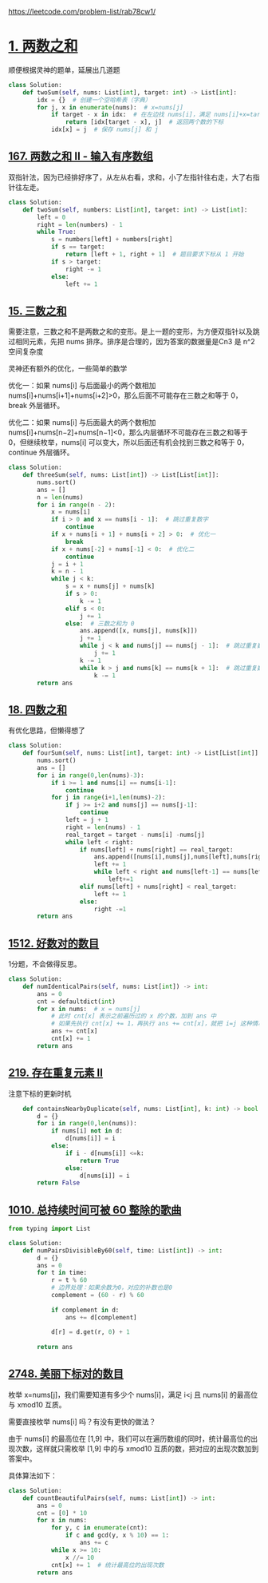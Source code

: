 https://leetcode.com/problem-list/rab78cw1/
# [1. 两数之和](https://leetcode.cn/problems/two-sum/)

顺便根据灵神的题单，延展出几道题

```python
class Solution:
    def twoSum(self, nums: List[int], target: int) -> List[int]:
        idx = {}  # 创建一个空哈希表（字典）
        for j, x in enumerate(nums):  # x=nums[j]
            if target - x in idx:  # 在左边找 nums[i]，满足 nums[i]+x=target
                return [idx[target - x], j]  # 返回两个数的下标
            idx[x] = j  # 保存 nums[j] 和 j
```
## [167. 两数之和 II - 输入有序数组](https://leetcode.cn/problems/two-sum-ii-input-array-is-sorted/)

双指针法，因为已经排好序了，从左从右看，求和，小了左指针往右走，大了右指针往左走。



```python
class Solution:
    def twoSum(self, numbers: List[int], target: int) -> List[int]:
        left = 0
        right = len(numbers) - 1
        while True:
            s = numbers[left] + numbers[right]
            if s == target:
                return [left + 1, right + 1]  # 题目要求下标从 1 开始
            if s > target:
                right -= 1
            else:
                left += 1
```


## [15. 三数之和](https://leetcode.cn/problems/3sum/)

需要注意，三数之和不是两数之和的变形。是上一题的变形，为方便双指针以及跳过相同元素，先把 nums 排序。排序是合理的，因为答案的数据量是Cn3 是 n^2 空间复杂度

灵神还有额外的优化，一些简单的数学

优化一：如果 nums[i] 与后面最小的两个数相加 nums[i]+nums[i+1]+nums[i+2]>0，那么后面不可能存在三数之和等于 0，break 外层循环。

优化二：如果 nums[i] 与后面最大的两个数相加 nums[i]+nums[n−2]+nums[n−1]<0，那么内层循环不可能存在三数之和等于 0，但继续枚举，nums[i] 可以变大，所以后面还有机会找到三数之和等于 0，continue 外层循环。



```python
class Solution:
    def threeSum(self, nums: List[int]) -> List[List[int]]:
        nums.sort()
        ans = []
        n = len(nums)
        for i in range(n - 2):
            x = nums[i]
            if i > 0 and x == nums[i - 1]:  # 跳过重复数字
                continue
            if x + nums[i + 1] + nums[i + 2] > 0:  # 优化一
                break
            if x + nums[-2] + nums[-1] < 0:  # 优化二
                continue
            j = i + 1
            k = n - 1
            while j < k:
                s = x + nums[j] + nums[k]
                if s > 0:
                    k -= 1
                elif s < 0:
                    j += 1
                else:  # 三数之和为 0
                    ans.append([x, nums[j], nums[k]])
                    j += 1
                    while j < k and nums[j] == nums[j - 1]:  # 跳过重复数字
                        j += 1
                    k -= 1
                    while k > j and nums[k] == nums[k + 1]:  # 跳过重复数字
                        k -= 1
        return ans
```

## [18. 四数之和](https://leetcode.cn/problems/4sum/)

有优化思路，但懒得想了
```python
class Solution:
    def fourSum(self, nums: List[int], target: int) -> List[List[int]]:
        nums.sort()
        ans = []
        for i in range(0,len(nums)-3):
            if i >= 1 and nums[i] == nums[i-1]:
                continue
            for j in range(i+1,len(nums)-2):
                if j >= i+2 and nums[j] == nums[j-1]:
                    continue
                left = j + 1
                right = len(nums) - 1
                real_target = target - nums[i] -nums[j]
                while left < right:
                    if nums[left] + nums[right] == real_target:
                        ans.append([nums[i],nums[j],nums[left],nums[right]])
                        left += 1
                        while left < right and nums[left-1] == nums[left]:
                            left+=1
                    elif nums[left] + nums[right] < real_target:
                        left += 1
                    else:
                        right -=1
        return ans   
```
## [1512. 好数对的数目](https://leetcode.cn/problems/number-of-good-pairs/)
1分题，不会做得反思。
```python
class Solution:
    def numIdenticalPairs(self, nums: List[int]) -> int:
        ans = 0
        cnt = defaultdict(int)
        for x in nums:  # x = nums[j]
            # 此时 cnt[x] 表示之前遍历过的 x 的个数，加到 ans 中
            # 如果先执行 cnt[x] += 1，再执行 ans += cnt[x]，就把 i=j 这种情况也统计进来了，算出的答案会偏大
            ans += cnt[x]
            cnt[x] += 1
        return ans
```

## [219. 存在重复元素 II](https://leetcode.cn/problems/contains-duplicate-ii/)

注意下标的更新时机
```python
    def containsNearbyDuplicate(self, nums: List[int], k: int) -> bool:
        d = {}
        for i in range(0,len(nums)):
            if nums[i] not in d:
                d[nums[i]] = i
            else:
                if i - d[nums[i]] <=k:
                    return True
                else:
                    d[nums[i]] = i
        return False
```

## [1010. 总持续时间可被 60 整除的歌曲](https://leetcode.cn/problems/pairs-of-songs-with-total-durations-divisible-by-60/)

```python
from typing import List

class Solution:
    def numPairsDivisibleBy60(self, time: List[int]) -> int:
        d = {}
        ans = 0
        for t in time:
            r = t % 60
            # 边界处理：如果余数为0，对应的补数也是0
            complement = (60 - r) % 60
            
            if complement in d:
                ans += d[complement]
            
            d[r] = d.get(r, 0) + 1
            
        return ans
```
## [2748. 美丽下标对的数目](https://leetcode.cn/problems/number-of-beautiful-pairs/)

枚举 x=nums[j]，我们需要知道有多少个 nums[i]，满足 i<j 且 nums[i] 的最高位与 xmod10 互质。

需要直接枚举 nums[i] 吗？有没有更快的做法？

由于 nums[i] 的最高位在 [1,9] 中，我们可以在遍历数组的同时，统计最高位的出现次数，这样就只需枚举 [1,9] 中的与 xmod10 互质的数，把对应的出现次数加到答案中。

具体算法如下：

```python
class Solution:
    def countBeautifulPairs(self, nums: List[int]) -> int:
        ans = 0
        cnt = [0] * 10
        for x in nums:
            for y, c in enumerate(cnt):
                if c and gcd(y, x % 10) == 1:
                    ans += c
            while x >= 10: 
                x //= 10
            cnt[x] += 1  # 统计最高位的出现次数
        return ans
```